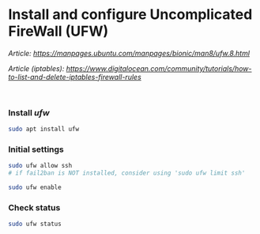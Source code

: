 # Install and configure Uncomplicated FireWall (UFW)

*Article: https://manpages.ubuntu.com/manpages/bionic/man8/ufw.8.html*

*Article (iptables): https://www.digitalocean.com/community/tutorials/how-to-list-and-delete-iptables-firewall-rules*

<br>

### Install *ufw*

``` bash
sudo apt install ufw
```

### Initial settings

``` bash
sudo ufw allow ssh
# if fail2ban is NOT installed, consider using 'sudo ufw limit ssh'

sudo ufw enable
```

### Check status

``` bash
sudo ufw status
```